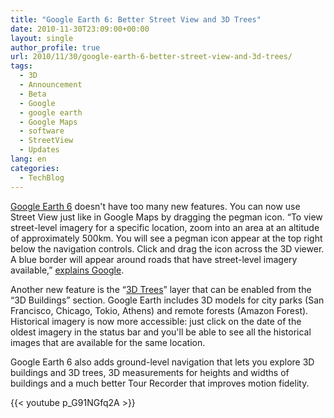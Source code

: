 ```yaml
---
title: "Google Earth 6: Better Street View and 3D Trees"
date: 2010-11-30T23:09:00+00:00
layout: single
author_profile: true
url: 2010/11/30/google-earth-6-better-street-view-and-3d-trees/
tags:
  - 3D
  - Announcement
  - Beta
  - Google
  - google earth
  - Google Maps
  - software
  - StreetView
  - Updates
lang: en
categories: 
  - TechBlog
---
```

[Google Earth 6](http://www.google.com/earth/) doesn't have too many new features. You can now use Street View just like in Google Maps by dragging the pegman icon. “To view street-level imagery for a specific location, zoom into an area at an altitude of approximately 500km. You will see a pegman icon appear at the top right below the navigation controls. Click and drag the icon across the 3D viewer. A blue border will appear around roads that have street-level imagery available,” [explains Google](http://earth.google.com/support/bin/static.py?page=guide.cs&guide=22370&topic=22652&answer=1067358).

Another new feature is the “[3D Trees](http://www.google.com/earth/explore/showcase/trees.html#sf)” layer that can be enabled from the “3D Buildings” section. Google Earth includes 3D models for city parks (San Francisco, Chicago, Tokio, Athens) and remote forests (Amazon Forest).  
Historical imagery is now more accessible: just click on the date of the oldest imagery in the status bar and you'll be able to see all the historical images that are available for the same location.

Google Earth 6 also adds ground-level navigation that lets you explore 3D buildings and 3D trees, 3D measurements for heights and widths of buildings and a much better Tour Recorder that improves motion fidelity.

{{< youtube p_G91NGfq2A >}}

